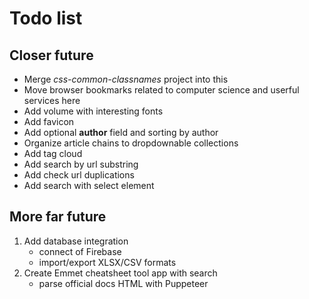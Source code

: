 # Todo list

## Closer future

* Merge *css-common-classnames* project into this
* Move browser bookmarks related to computer science and userful services here
* Add volume with interesting fonts
* Add favicon
* Add optional **author** field and sorting by author
* Organize article chains to dropdownable collections
* Add tag cloud
* Add search by url substring
* Add check url duplications
* Add search with select element

## More far future

1. Add database integration
    * connect of Firebase
    * import/export XLSX/CSV formats
2. Create Emmet cheatsheet tool app with search
    * parse official docs HTML with Puppeteer

